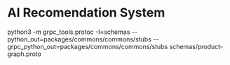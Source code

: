 # AI Recomendation System
python3 -m grpc_tools.protoc -I=schemas --python_out=packages/commons/commons/stubs --grpc_python_out=packages/commons/commons/stubs schemas/product-graph.proto

